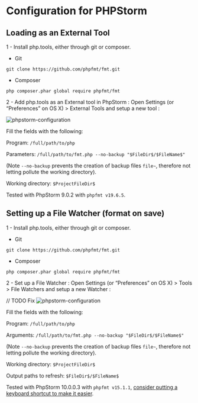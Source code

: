 Configuration for PHPStorm
==========================

## Loading as an External Tool

1 - Install php.tools, either through git or composer.

* Git

```
git clone https://github.com/phpfmt/fmt.git
```

* Composer

```
php composer.phar global require phpfmt/fmt
```

2 - Add php.tools as an External tool in PhpStorm : Open Settings (or “Preferences” on OS X) > External Tools and setup a new tool :

![phpstorm-configuration](https://raw.githubusercontent.com/phpfmt/php.tools/master/phpstorm-configuration.png)

Fill the fields with the following:

Program: `/full/path/to/php`

Parameters: `/full/path/to/fmt.php --no-backup "$FileDir$/$FileName$"`

(Note `--no-backup` prevents the creation of backup files `file~`, therefore not letting pollute the working directory).

Working directory: `$ProjectFileDir$`

Tested with PhpStorm 9.0.2 with `phpfmt v19.6.5`.

## Setting up a File Watcher (format on save)

1 - Install php.tools, either through git or composer.

* Git

```
git clone https://github.com/phpfmt/fmt.git
```

* Composer

```
php composer.phar global require phpfmt/fmt
```

2 - Set up a File Watcher : Open Settings (or “Preferences” on OS X) > Tools > File Watchers and setup a new Watcher :

// TODO Fix
![phpstorm-configuration](https://www.dropbox.com/s/54v41lnj39qorr5/Screenshot%202016-04-14%2015.27.57.png?dl=0)

Fill the fields with the following:

Program: `/full/path/to/php`

Arguments: `/full/path/to/fmt.php --no-backup "$FileDir$/$FileName$"`

(Note `--no-backup` prevents the creation of backup files `file~`, therefore not letting pollute the working directory).

Working directory: `$ProjectFileDir$`

Output paths to refresh: `$FileDir$/$FileName$`

Tested with PhpStorm 10.0.0.3 with `phpfmt v15.1.1`, [consider putting a keyboard shortcut to make it easier](https://www.jetbrains.com/phpstorm/help/configuring-keyboard-shortcuts.html).
